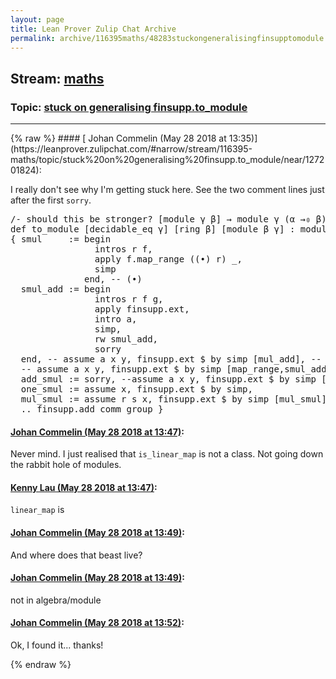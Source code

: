 ```yaml
---
layout: page
title: Lean Prover Zulip Chat Archive 
permalink: archive/116395maths/48283stuckongeneralisingfinsupptomodule.html
---
```


## Stream: [maths](https://leanprover-community.github.io/archive/116395maths/index.html)
### Topic: [stuck on generalising finsupp.to_module](https://leanprover-community.github.io/archive/116395maths/48283stuckongeneralisingfinsupptomodule.html)

---

<base href="https://leanprover.zulipchat.com">
{% raw %}
#### [ Johan Commelin (May 28 2018 at 13:35)](https://leanprover.zulipchat.com/#narrow/stream/116395-maths/topic/stuck%20on%20generalising%20finsupp.to_module/near/127201824):
<p>I really don't see why I'm getting stuck here. See the two comment lines just after the first <code>sorry</code>.</p>
<div class="codehilite"><pre><span></span><span class="c">/-</span><span class="cm"> should this be stronger? [module γ β] → module γ (α →₀ β) -/</span>   <span class="c1">-- yes!</span>
<span class="n">def</span> <span class="n">to_module</span> <span class="o">[</span><span class="n">decidable_eq</span> <span class="n">γ</span><span class="o">]</span> <span class="o">[</span><span class="n">ring</span> <span class="n">β</span><span class="o">]</span> <span class="o">[</span><span class="n">module</span> <span class="n">β</span> <span class="n">γ</span><span class="o">]</span> <span class="o">:</span> <span class="n">module</span> <span class="n">β</span> <span class="o">(</span><span class="n">α</span> <span class="bp">→</span><span class="err">₀</span> <span class="n">γ</span><span class="o">)</span> <span class="o">:=</span>
<span class="o">{</span> <span class="n">smul</span>     <span class="o">:=</span> <span class="k">begin</span>
                <span class="n">intros</span> <span class="n">r</span> <span class="n">f</span><span class="o">,</span>
                <span class="n">apply</span> <span class="n">f</span><span class="bp">.</span><span class="n">map_range</span> <span class="o">((</span><span class="err">•</span><span class="o">)</span> <span class="n">r</span><span class="o">)</span> <span class="bp">_</span><span class="o">,</span>
                <span class="n">simp</span>
              <span class="kn">end</span><span class="o">,</span> <span class="c1">-- (•)</span>
  <span class="n">smul_add</span> <span class="o">:=</span> <span class="k">begin</span>
                <span class="n">intros</span> <span class="n">r</span> <span class="n">f</span> <span class="n">g</span><span class="o">,</span>
                <span class="n">apply</span> <span class="n">finsupp</span><span class="bp">.</span><span class="n">ext</span><span class="o">,</span>
                <span class="n">intro</span> <span class="n">a</span><span class="o">,</span>
                <span class="n">simp</span><span class="o">,</span>
                <span class="n">rw</span> <span class="n">smul_add</span><span class="o">,</span>
                <span class="n">sorry</span>
  <span class="kn">end</span><span class="o">,</span> <span class="c1">-- assume a x y, finsupp.ext $ by simp [mul_add], -- original</span>
  <span class="c1">-- assume a x y, finsupp.ext $ by simp [map_range,smul_add], -- why doesn&#39;t this one work? &lt;=====</span>
  <span class="n">add_smul</span> <span class="o">:=</span> <span class="n">sorry</span><span class="o">,</span> <span class="c1">--assume a x y, finsupp.ext $ by simp [add_mul],</span>
  <span class="n">one_smul</span> <span class="o">:=</span> <span class="k">assume</span> <span class="n">x</span><span class="o">,</span> <span class="n">finsupp</span><span class="bp">.</span><span class="n">ext</span> <span class="err">$</span> <span class="k">by</span> <span class="n">simp</span><span class="o">,</span>
  <span class="n">mul_smul</span> <span class="o">:=</span> <span class="k">assume</span> <span class="n">r</span> <span class="n">s</span> <span class="n">x</span><span class="o">,</span> <span class="n">finsupp</span><span class="bp">.</span><span class="n">ext</span> <span class="err">$</span> <span class="k">by</span> <span class="n">simp</span> <span class="o">[</span><span class="n">mul_smul</span><span class="o">],</span>
  <span class="bp">..</span> <span class="n">finsupp</span><span class="bp">.</span><span class="n">add_comm_group</span> <span class="o">}</span>
</pre></div>

#### [ Johan Commelin (May 28 2018 at 13:47)](https://leanprover.zulipchat.com/#narrow/stream/116395-maths/topic/stuck%20on%20generalising%20finsupp.to_module/near/127202256):
<p>Never mind. I just realised that <code>is_linear_map</code> is not a class. Not going down the rabbit hole of modules.</p>

#### [ Kenny Lau (May 28 2018 at 13:47)](https://leanprover.zulipchat.com/#narrow/stream/116395-maths/topic/stuck%20on%20generalising%20finsupp.to_module/near/127202261):
<p><code>linear_map</code> is</p>

#### [ Johan Commelin (May 28 2018 at 13:49)](https://leanprover.zulipchat.com/#narrow/stream/116395-maths/topic/stuck%20on%20generalising%20finsupp.to_module/near/127202328):
<p>And where does that beast live?</p>

#### [ Johan Commelin (May 28 2018 at 13:49)](https://leanprover.zulipchat.com/#narrow/stream/116395-maths/topic/stuck%20on%20generalising%20finsupp.to_module/near/127202329):
<p>not in algebra/module</p>

#### [ Johan Commelin (May 28 2018 at 13:52)](https://leanprover.zulipchat.com/#narrow/stream/116395-maths/topic/stuck%20on%20generalising%20finsupp.to_module/near/127202473):
<p>Ok, I found it... thanks!</p>


{% endraw %}
